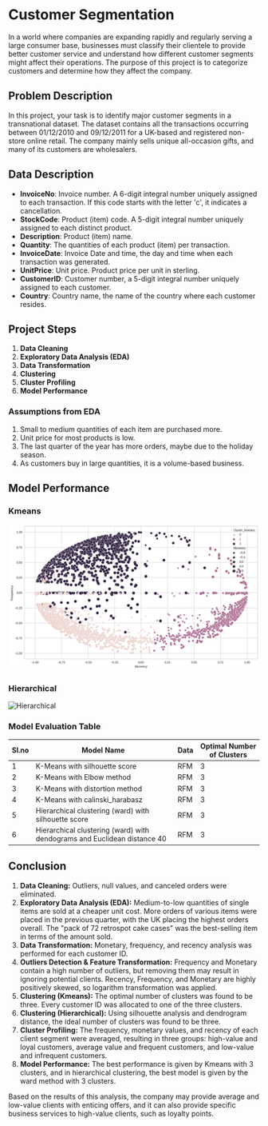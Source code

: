 # Customer Segmentation

In a world where companies are expanding rapidly and regularly serving a large consumer base, businesses must classify their clientele to provide better customer service and understand how different customer segments might affect their operations. The purpose of this project is to categorize customers and determine how they affect the company.

## Problem Description

In this project, your task is to identify major customer segments in a transnational dataset. The dataset contains all the transactions occurring between 01/12/2010 and 09/12/2011 for a UK-based and registered non-store online retail. The company mainly sells unique all-occasion gifts, and many of its customers are wholesalers.

## Data Description

- **InvoiceNo**: Invoice number. A 6-digit integral number uniquely assigned to each transaction. If this code starts with the letter 'c', it indicates a cancellation.
- **StockCode**: Product (item) code. A 5-digit integral number uniquely assigned to each distinct product.
- **Description**: Product (item) name.
- **Quantity**: The quantities of each product (item) per transaction.
- **InvoiceDate**: Invoice Date and time, the day and time when each transaction was generated.
- **UnitPrice**: Unit price. Product price per unit in sterling.
- **CustomerID**: Customer number, a 5-digit integral number uniquely assigned to each customer.
- **Country**: Country name, the name of the country where each customer resides.

## Project Steps

1. **Data Cleaning**
2. **Exploratory Data Analysis (EDA)**
3. **Data Transformation**
4. **Clustering**
5. **Cluster Profiling**
6. **Model Performance**

### Assumptions from EDA

1. Small to medium quantities of each item are purchased more.
2. Unit price for most products is low.
3. The last quarter of the year has more orders, maybe due to the holiday season.
4. As customers buy in large quantities, it is a volume-based business.

## Model Performance

### Kmeans

![Kmeans](https://github.com/jouherdauf/Customer-Segmentation/blob/main/images/capstoneimage1.png)

### Hierarchical

![Hierarchical](https://github.com/jouherdauf/Customer-Segmentation/assets/64728749/27bdc89e-93f8-404e-b30b-588e30a9eae8)

### Model Evaluation Table

| Sl.no | Model Name                                 | Data    | Optimal Number of Clusters |
|-------|--------------------------------------------|---------|----------------------------|
| 1     | K-Means with silhouette score              | RFM     | 3                          |
| 2     | K-Means with Elbow method                  | RFM     | 3                          |
| 3     | K-Means with distortion method             | RFM     | 3                          |
| 4     | K-Means with calinski_harabasz             | RFM     | 3                          |
| 5     | Hierarchical clustering (ward) with silhouette score | RFM | 3                   |
| 6     | Hierarchical clustering (ward) with dendograms and Euclidean distance 40 | RFM | 3 |

## Conclusion

1. **Data Cleaning:** Outliers, null values, and canceled orders were eliminated.
2. **Exploratory Data Analysis (EDA):** Medium-to-low quantities of single items are sold at a cheaper unit cost. More orders of various items were placed in the previous quarter, with the UK placing the highest orders overall. The "pack of 72 retrospot cake cases" was the best-selling item in terms of the amount sold.
3. **Data Transformation:** Monetary, frequency, and recency analysis was performed for each customer ID.
4. **Outliers Detection & Feature Transformation:** Frequency and Monetary contain a high number of outliers, but removing them may result in ignoring potential clients. Recency, Frequency, and Monetary are highly positively skewed, so logarithm transformation was applied.
5. **Clustering (Kmeans):** The optimal number of clusters was found to be three. Every customer ID was allocated to one of the three clusters.
6. **Clustering (Hierarchical):** Using silhouette analysis and dendrogram distance, the ideal number of clusters was found to be three.
7. **Cluster Profiling:** The frequency, monetary values, and recency of each client segment were averaged, resulting in three groups: high-value and loyal customers, average value and frequent customers, and low-value and infrequent customers.
8. **Model Performance:** The best performance is given by Kmeans with 3 clusters, and in hierarchical clustering, the best model is given by the ward method with 3 clusters.

Based on the results of this analysis, the company may provide average and low-value clients with enticing offers, and it can also provide specific business services to high-value clients, such as loyalty points.
